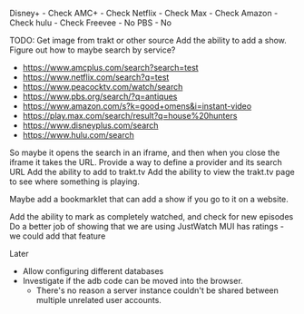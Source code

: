 Disney+ - Check
AMC+ - Check
Netflix - Check
Max - Check
Amazon - Check
hulu - Check
Freevee - No
PBS - No

TODO:
Get image from trakt or other source
Add the ability to add a show. Figure out how to maybe search by service?
* https://www.amcplus.com/search?search=test
* https://www.netflix.com/search?q=test
* https://www.peacocktv.com/watch/search
* https://www.pbs.org/search/?q=antiques
* https://www.amazon.com/s?k=good+omens&i=instant-video
* https://play.max.com/search/result?q=house%20hunters
* https://www.disneyplus.com/search
* https://www.hulu.com/search

So maybe it opens the search in an iframe, and then when you close the iframe it takes the URL.
Provide a way to define a provider and its search URL
Add the ability to add to trakt.tv
Add the ability to view the trakt.tv page to see where something is playing.

Maybe add a bookmarklet that can add a show if you go to it on a website.

Add the ability to mark as completely watched, and check for new episodes
Do a better job of showing that we are using JustWatch
MUI has ratings - we could add that feature

Later
* Allow configuring different databases
* Investigate if the adb code can be moved into the browser. 
    * There's no reason a server instance couldn't be shared between multiple unrelated user accounts.


  